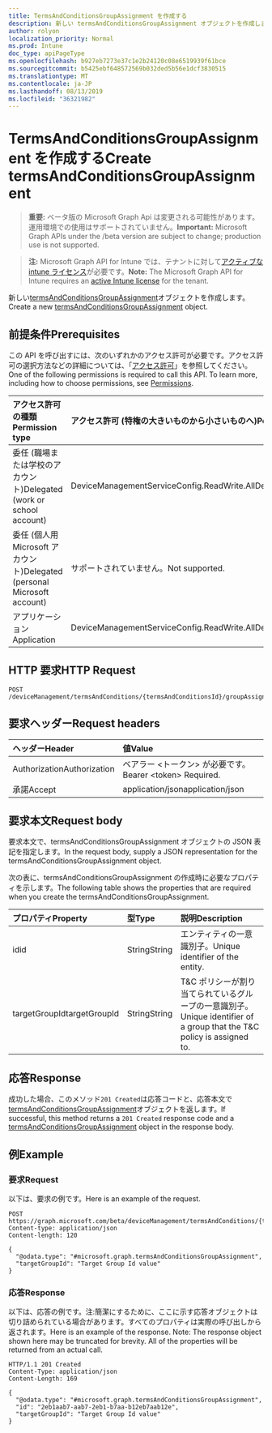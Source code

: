 ```yaml
---
title: TermsAndConditionsGroupAssignment を作成する
description: 新しい termsAndConditionsGroupAssignment オブジェクトを作成します。
author: rolyon
localization_priority: Normal
ms.prod: Intune
doc_type: apiPageType
ms.openlocfilehash: b927eb7273e37c1e2b24120c08e6519939f61bce
ms.sourcegitcommit: b5425ebf648572569b032ded5b56e1dcf3830515
ms.translationtype: MT
ms.contentlocale: ja-JP
ms.lasthandoff: 08/13/2019
ms.locfileid: "36321982"
---
```

# <a name="create-termsandconditionsgroupassignment"></a><span data-ttu-id="2e22d-103">TermsAndConditionsGroupAssignment を作成する</span><span class="sxs-lookup"><span data-stu-id="2e22d-103">Create termsAndConditionsGroupAssignment</span></span>

> <span data-ttu-id="2e22d-104">**重要:** ベータ版の Microsoft Graph Api は変更される可能性があります。運用環境での使用はサポートされていません。</span><span class="sxs-lookup"><span data-stu-id="2e22d-104">**Important:** Microsoft Graph APIs under the /beta version are subject to change; production use is not supported.</span></span>

> <span data-ttu-id="2e22d-105">**注:** Microsoft Graph API for Intune では、テナントに対して[アクティブな intune ライセンス](https://go.microsoft.com/fwlink/?linkid=839381)が必要です。</span><span class="sxs-lookup"><span data-stu-id="2e22d-105">**Note:** The Microsoft Graph API for Intune requires an [active Intune license](https://go.microsoft.com/fwlink/?linkid=839381) for the tenant.</span></span>

<span data-ttu-id="2e22d-106">新しい[termsAndConditionsGroupAssignment](../resources/intune-companyterms-termsandconditionsgroupassignment.md)オブジェクトを作成します。</span><span class="sxs-lookup"><span data-stu-id="2e22d-106">Create a new [termsAndConditionsGroupAssignment](../resources/intune-companyterms-termsandconditionsgroupassignment.md) object.</span></span>

## <a name="prerequisites"></a><span data-ttu-id="2e22d-107">前提条件</span><span class="sxs-lookup"><span data-stu-id="2e22d-107">Prerequisites</span></span>
<span data-ttu-id="2e22d-p101">この API を呼び出すには、次のいずれかのアクセス許可が必要です。アクセス許可の選択方法などの詳細については、「[アクセス許可](/graph/permissions-reference)」を参照してください。</span><span class="sxs-lookup"><span data-stu-id="2e22d-p101">One of the following permissions is required to call this API. To learn more, including how to choose permissions, see [Permissions](/graph/permissions-reference).</span></span>

|<span data-ttu-id="2e22d-110">アクセス許可の種類</span><span class="sxs-lookup"><span data-stu-id="2e22d-110">Permission type</span></span>|<span data-ttu-id="2e22d-111">アクセス許可 (特権の大きいものから小さいものへ)</span><span class="sxs-lookup"><span data-stu-id="2e22d-111">Permissions (from most to least privileged)</span></span>|
|:---|:---|
|<span data-ttu-id="2e22d-112">委任 (職場または学校のアカウント)</span><span class="sxs-lookup"><span data-stu-id="2e22d-112">Delegated (work or school account)</span></span>|<span data-ttu-id="2e22d-113">DeviceManagementServiceConfig.ReadWrite.All</span><span class="sxs-lookup"><span data-stu-id="2e22d-113">DeviceManagementServiceConfig.ReadWrite.All</span></span>|
|<span data-ttu-id="2e22d-114">委任 (個人用 Microsoft アカウント)</span><span class="sxs-lookup"><span data-stu-id="2e22d-114">Delegated (personal Microsoft account)</span></span>|<span data-ttu-id="2e22d-115">サポートされていません。</span><span class="sxs-lookup"><span data-stu-id="2e22d-115">Not supported.</span></span>|
|<span data-ttu-id="2e22d-116">アプリケーション</span><span class="sxs-lookup"><span data-stu-id="2e22d-116">Application</span></span>|<span data-ttu-id="2e22d-117">DeviceManagementServiceConfig.ReadWrite.All</span><span class="sxs-lookup"><span data-stu-id="2e22d-117">DeviceManagementServiceConfig.ReadWrite.All</span></span>|

## <a name="http-request"></a><span data-ttu-id="2e22d-118">HTTP 要求</span><span class="sxs-lookup"><span data-stu-id="2e22d-118">HTTP Request</span></span>
<!-- {
  "blockType": "ignored"
}
-->
``` http
POST /deviceManagement/termsAndConditions/{termsAndConditionsId}/groupAssignments
```

## <a name="request-headers"></a><span data-ttu-id="2e22d-119">要求ヘッダー</span><span class="sxs-lookup"><span data-stu-id="2e22d-119">Request headers</span></span>
|<span data-ttu-id="2e22d-120">ヘッダー</span><span class="sxs-lookup"><span data-stu-id="2e22d-120">Header</span></span>|<span data-ttu-id="2e22d-121">値</span><span class="sxs-lookup"><span data-stu-id="2e22d-121">Value</span></span>|
|:---|:---|
|<span data-ttu-id="2e22d-122">Authorization</span><span class="sxs-lookup"><span data-stu-id="2e22d-122">Authorization</span></span>|<span data-ttu-id="2e22d-123">ベアラー &lt;トークン&gt; が必要です。</span><span class="sxs-lookup"><span data-stu-id="2e22d-123">Bearer &lt;token&gt; Required.</span></span>|
|<span data-ttu-id="2e22d-124">承諾</span><span class="sxs-lookup"><span data-stu-id="2e22d-124">Accept</span></span>|<span data-ttu-id="2e22d-125">application/json</span><span class="sxs-lookup"><span data-stu-id="2e22d-125">application/json</span></span>|

## <a name="request-body"></a><span data-ttu-id="2e22d-126">要求本文</span><span class="sxs-lookup"><span data-stu-id="2e22d-126">Request body</span></span>
<span data-ttu-id="2e22d-127">要求本文で、termsAndConditionsGroupAssignment オブジェクトの JSON 表記を指定します。</span><span class="sxs-lookup"><span data-stu-id="2e22d-127">In the request body, supply a JSON representation for the termsAndConditionsGroupAssignment object.</span></span>

<span data-ttu-id="2e22d-128">次の表に、termsAndConditionsGroupAssignment の作成時に必要なプロパティを示します。</span><span class="sxs-lookup"><span data-stu-id="2e22d-128">The following table shows the properties that are required when you create the termsAndConditionsGroupAssignment.</span></span>

|<span data-ttu-id="2e22d-129">プロパティ</span><span class="sxs-lookup"><span data-stu-id="2e22d-129">Property</span></span>|<span data-ttu-id="2e22d-130">型</span><span class="sxs-lookup"><span data-stu-id="2e22d-130">Type</span></span>|<span data-ttu-id="2e22d-131">説明</span><span class="sxs-lookup"><span data-stu-id="2e22d-131">Description</span></span>|
|:---|:---|:---|
|<span data-ttu-id="2e22d-132">id</span><span class="sxs-lookup"><span data-stu-id="2e22d-132">id</span></span>|<span data-ttu-id="2e22d-133">String</span><span class="sxs-lookup"><span data-stu-id="2e22d-133">String</span></span>|<span data-ttu-id="2e22d-134">エンティティの一意識別子。</span><span class="sxs-lookup"><span data-stu-id="2e22d-134">Unique identifier of the entity.</span></span>|
|<span data-ttu-id="2e22d-135">targetGroupId</span><span class="sxs-lookup"><span data-stu-id="2e22d-135">targetGroupId</span></span>|<span data-ttu-id="2e22d-136">String</span><span class="sxs-lookup"><span data-stu-id="2e22d-136">String</span></span>|<span data-ttu-id="2e22d-137">T&C ポリシーが割り当てられているグループの一意識別子。</span><span class="sxs-lookup"><span data-stu-id="2e22d-137">Unique identifier of a group that the T&C policy is assigned to.</span></span>|



## <a name="response"></a><span data-ttu-id="2e22d-138">応答</span><span class="sxs-lookup"><span data-stu-id="2e22d-138">Response</span></span>
<span data-ttu-id="2e22d-139">成功した場合、このメソッド`201 Created`は応答コードと、応答本文で[termsAndConditionsGroupAssignment](../resources/intune-companyterms-termsandconditionsgroupassignment.md)オブジェクトを返します。</span><span class="sxs-lookup"><span data-stu-id="2e22d-139">If successful, this method returns a `201 Created` response code and a [termsAndConditionsGroupAssignment](../resources/intune-companyterms-termsandconditionsgroupassignment.md) object in the response body.</span></span>

## <a name="example"></a><span data-ttu-id="2e22d-140">例</span><span class="sxs-lookup"><span data-stu-id="2e22d-140">Example</span></span>

### <a name="request"></a><span data-ttu-id="2e22d-141">要求</span><span class="sxs-lookup"><span data-stu-id="2e22d-141">Request</span></span>
<span data-ttu-id="2e22d-142">以下は、要求の例です。</span><span class="sxs-lookup"><span data-stu-id="2e22d-142">Here is an example of the request.</span></span>
``` http
POST https://graph.microsoft.com/beta/deviceManagement/termsAndConditions/{termsAndConditionsId}/groupAssignments
Content-type: application/json
Content-length: 120

{
  "@odata.type": "#microsoft.graph.termsAndConditionsGroupAssignment",
  "targetGroupId": "Target Group Id value"
}
```

### <a name="response"></a><span data-ttu-id="2e22d-143">応答</span><span class="sxs-lookup"><span data-stu-id="2e22d-143">Response</span></span>
<span data-ttu-id="2e22d-p102">以下は、応答の例です。注:簡潔にするために、ここに示す応答オブジェクトは切り詰められている場合があります。すべてのプロパティは実際の呼び出しから返されます。</span><span class="sxs-lookup"><span data-stu-id="2e22d-p102">Here is an example of the response. Note: The response object shown here may be truncated for brevity. All of the properties will be returned from an actual call.</span></span>
``` http
HTTP/1.1 201 Created
Content-Type: application/json
Content-Length: 169

{
  "@odata.type": "#microsoft.graph.termsAndConditionsGroupAssignment",
  "id": "2eb1aab7-aab7-2eb1-b7aa-b12eb7aab12e",
  "targetGroupId": "Target Group Id value"
}
```







